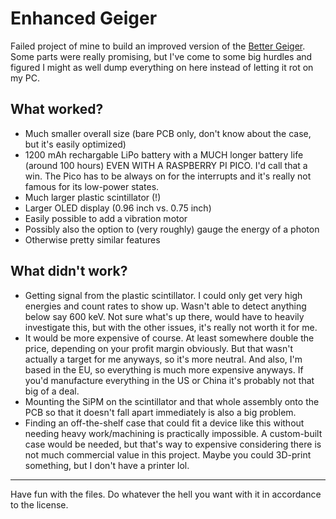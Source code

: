 # Enhanced Geiger

Failed project of mine to build an improved version of the [Better Geiger](https://www.bettergeiger.com/). Some parts were really promising, but I've come to some big hurdles and figured I might as well dump everything on here instead of letting it rot on my PC.

## What worked?

- Much smaller overall size (bare PCB only, don't know about the case, but it's easily optimized)
- 1200 mAh rechargable LiPo battery with a MUCH longer battery life (around 100 hours) EVEN WITH A RASPBERRY PI PICO. I'd call that a win. The Pico has to be always on for the interrupts and it's really not famous for its low-power states.
- Much larger plastic scintillator (!)
- Larger OLED display (0.96 inch vs. 0.75 inch)
- Easily possible to add a vibration motor
- Possibly also the option to (very roughly) gauge the energy of a photon
- Otherwise pretty similar features

## What didn't work?

- Getting signal from the plastic scintillator. I could only get very high energies and count rates to show up. Wasn't able to detect anything below say 600 keV. Not sure what's up there, would have to heavily investigate this, but with the other issues, it's really not worth it for me.
- It would be more expensive of course. At least somewhere double the price, depending on your profit margin obviously. But that wasn't actually a target for me anyways, so it's more neutral. And also, I'm based in the EU, so everything is much more expensive anyways. If you'd manufacture everything in the US or China it's probably not that big of a deal.
- Mounting the SiPM on the scintillator and that whole assembly onto the PCB so that it doesn't fall apart immediately is also a big problem.
- Finding an off-the-shelf case that could fit a device like this without needing heavy work/machining is practically impossible. A custom-built case would be needed, but that's way to expensive considering there is not much commercial value in this project. Maybe you could 3D-print something, but I don't have a printer lol.

----

Have fun with the files. Do whatever the hell you want with it in accordance to the license.
